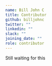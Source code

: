 ```yaml
---
name: Bill John C
title: Contributor
github: billjohnc
twitter: ""
linkedin: ""
slack: ""
joining_date: ""
role: contributor
---
```


Still waiting for this
